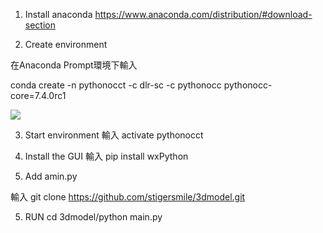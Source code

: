 1. Install anaconda
https://www.anaconda.com/distribution/#download-section

2. Create environment

在Anaconda Prompt環境下輸入

conda create -n pythonocct -c dlr-sc -c pythonocc pythonocc-core=7.4.0rc1

![](https://i.imgur.com/5TfqNgv.png)


3. Start environment
輸入 activate pythonocct

4. Install the GUI
輸入 pip install wxPython

4. Add amin.py 

輸入 git clone https://github.com/stigersmile/3dmodel.git 

5. RUN
cd 3dmodel/python main.py


